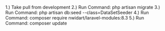 <!-- ** To get new data management module ** -->
1.) Take pull from development
2.) Run Command: php artisan migrate
3.) Run Command: php artisan db:seed --class=DataSetSeeder
4.) Run Command: composer require nwidart/laravel-modules:8.3
5.) Run Command: composer update